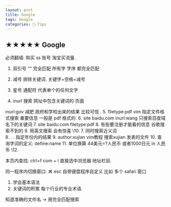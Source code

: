 ```yaml
---
layout: post
title: Google  
tags: Google
categories: -Tips
---
```


## ★★★★★ Google
必须翻墙:  购买 ss 账号  淘宝买流量.

1. 双引号 "" 完全匹配    所有字 字序 都完全匹配

2. 减号  排除关键词.  关键字+空格+减号

3. 星号 通配符 代表单个的任何文字

4. inurl 搜索 网址中包含关键词的 页面

inurl:gov 减肥  政府和学校出来的结果 比较可信 .
5. filetype:pdf vim  指定文件格式搜索   重要信息 一般是 pdf 格式的.
6. site baidu.com inurl:wang 只搜索百度域名下的关键词
7. site baidu.com filetype:pdf
8. 有些要注册才能看的信息 谷歌搜索不到的
9. 用英文搜索 会有惊喜
\10. 
7.  同时搜索近义词  
8. . . 指定年份内的结果
9. author:xujian vim教程 搜索xujian 发表的文件
10.  查询字词的定义:  define:name
11. 单位换算 44美元=?人民币    或者1000日元 in 人民币
\12. 

本页内查找: ctrl+f
 com + l 直接选中浏览器 地址栏目.

同一程序内切换窗口: ⌘ esc   自带键盘程序自定义 
比如 多个 safari 窗口










1. 学会基本语法
2. 关键词的积累 每个行业的专业术语.

知道准确的文件名  → 用完全匹配搜索